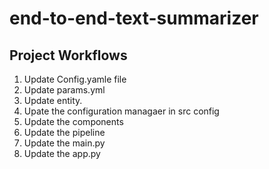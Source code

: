 # end-to-end-text-summarizer


## Project Workflows

1. Update Config.yamle file
2. Update params.yml 
3. Update entity.
4. Upate the configuration managaer in src config
5. Update the components
6. Update the pipeline
7. Update the main.py
8. Update the app.py
